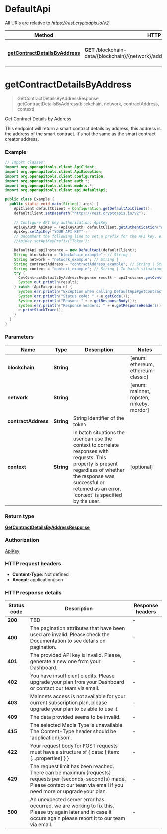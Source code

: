 # DefaultApi

All URIs are relative to *https://rest.cryptoapis.io/v2*

Method | HTTP request | Description
------------- | ------------- | -------------
[**getContractDetailsByAddress**](DefaultApi.md#getContractDetailsByAddress) | **GET** /blockchain-data/{blockchain}/{network}/addresses/{contractAddress}/contract | Get Contract Details by Address


<a name="getContractDetailsByAddress"></a>
# **getContractDetailsByAddress**
> GetContractDetailsByAddressResponse getContractDetailsByAddress(blockchain, network, contractAddress, context)

Get Contract Details by Address

This endpoint will return a smart contract details by address, this address is the address of the smart contract. It&#39;s not the same as the smart contract creator address.

### Example
```java
// Import classes:
import org.openapitools.client.ApiClient;
import org.openapitools.client.ApiException;
import org.openapitools.client.Configuration;
import org.openapitools.client.auth.*;
import org.openapitools.client.models.*;
import org.openapitools.client.api.DefaultApi;

public class Example {
  public static void main(String[] args) {
    ApiClient defaultClient = Configuration.getDefaultApiClient();
    defaultClient.setBasePath("https://rest.cryptoapis.io/v2");
    
    // Configure API key authorization: ApiKey
    ApiKeyAuth ApiKey = (ApiKeyAuth) defaultClient.getAuthentication("ApiKey");
    ApiKey.setApiKey("YOUR API KEY");
    // Uncomment the following line to set a prefix for the API key, e.g. "Token" (defaults to null)
    //ApiKey.setApiKeyPrefix("Token");

    DefaultApi apiInstance = new DefaultApi(defaultClient);
    String blockchain = "blockchain_example"; // String | 
    String network = "network_example"; // String | 
    String contractAddress = "contractAddress_example"; // String | String identifier of the token
    String context = "context_example"; // String | In batch situations the user can use the context to correlate responses with requests. This property is present regardless of whether the response was successful or returned as an error. `context` is specified by the user.
    try {
      GetContractDetailsByAddressResponse result = apiInstance.getContractDetailsByAddress(blockchain, network, contractAddress, context);
      System.out.println(result);
    } catch (ApiException e) {
      System.err.println("Exception when calling DefaultApi#getContractDetailsByAddress");
      System.err.println("Status code: " + e.getCode());
      System.err.println("Reason: " + e.getResponseBody());
      System.err.println("Response headers: " + e.getResponseHeaders());
      e.printStackTrace();
    }
  }
}
```

### Parameters

Name | Type | Description  | Notes
------------- | ------------- | ------------- | -------------
 **blockchain** | **String**|  | [enum: ethereum, ethereum-classic]
 **network** | **String**|  | [enum: mainnet, ropsten, rinkeby, mordor]
 **contractAddress** | **String**| String identifier of the token |
 **context** | **String**| In batch situations the user can use the context to correlate responses with requests. This property is present regardless of whether the response was successful or returned as an error. &#x60;context&#x60; is specified by the user. | [optional]

### Return type

[**GetContractDetailsByAddressResponse**](GetContractDetailsByAddressResponse.md)

### Authorization

[ApiKey](../README.md#ApiKey)

### HTTP request headers

 - **Content-Type**: Not defined
 - **Accept**: application/json

### HTTP response details
| Status code | Description | Response headers |
|-------------|-------------|------------------|
**200** | TBD |  -  |
**400** | The pagination attributes that have been used are invalid. Please check the Documentation to see details on pagination. |  -  |
**401** | The provided API key is invalid. Please, generate a new one from your Dashboard. |  -  |
**402** | You have insufficient credits. Please upgrade your plan from your Dashboard or contact our team via email. |  -  |
**403** | Mainnets access is not available for your current subscription plan, please upgrade your plan to be able to use it. |  -  |
**409** | The data provided seems to be invalid. |  -  |
**415** | The selected Media Type is unavailable. The Content-Type header should be &#39;application/json&#39;. |  -  |
**422** | Your request body for POST requests must have a structure of { data: { item: [...properties] } } |  -  |
**429** | The request limit has been reached. There can be maximum {requests} requests per {seconds} second(s) made. Please contact our team via email if you need more or upgrade your plan. |  -  |
**500** | An unexpected server error has occurred, we are working to fix this. Please try again later and in case it occurs again please report it to our team via email. |  -  |

